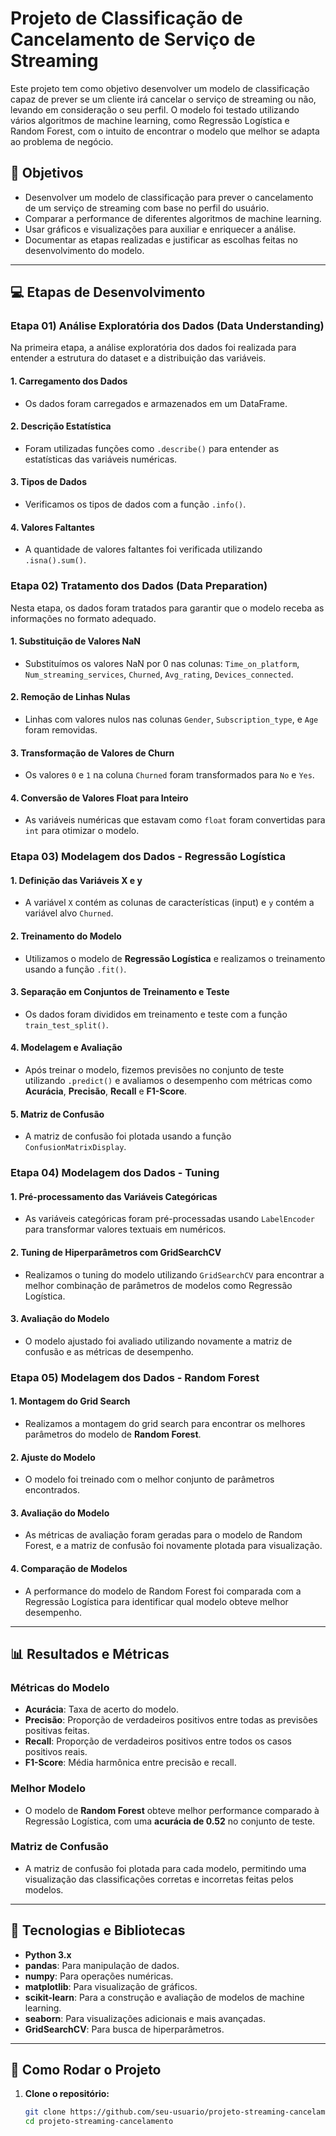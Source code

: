 # Projeto de Classificação de Cancelamento de Serviço de Streaming

Este projeto tem como objetivo desenvolver um modelo de classificação capaz de prever se um cliente irá cancelar o serviço de streaming ou não, levando em consideração o seu perfil. O modelo foi testado utilizando vários algoritmos de machine learning, como Regressão Logística e Random Forest, com o intuito de encontrar o modelo que melhor se adapta ao problema de negócio.

## 🎯 Objetivos

- Desenvolver um modelo de classificação para prever o cancelamento de um serviço de streaming com base no perfil do usuário.
- Comparar a performance de diferentes algoritmos de machine learning.
- Usar gráficos e visualizações para auxiliar e enriquecer a análise.
- Documentar as etapas realizadas e justificar as escolhas feitas no desenvolvimento do modelo.

---

## 💻 Etapas de Desenvolvimento

### **Etapa 01) Análise Exploratória dos Dados (Data Understanding)**

Na primeira etapa, a análise exploratória dos dados foi realizada para entender a estrutura do dataset e a distribuição das variáveis.

#### 1. Carregamento dos Dados
- Os dados foram carregados e armazenados em um DataFrame.

#### 2. Descrição Estatística
- Foram utilizadas funções como `.describe()` para entender as estatísticas das variáveis numéricas.

#### 3. Tipos de Dados
- Verificamos os tipos de dados com a função `.info()`.

#### 4. Valores Faltantes
- A quantidade de valores faltantes foi verificada utilizando `.isna().sum()`.

### **Etapa 02) Tratamento dos Dados (Data Preparation)**

Nesta etapa, os dados foram tratados para garantir que o modelo receba as informações no formato adequado.

#### 1. Substituição de Valores NaN
- Substituímos os valores NaN por 0 nas colunas: `Time_on_platform`, `Num_streaming_services`, `Churned`, `Avg_rating`, `Devices_connected`.

#### 2. Remoção de Linhas Nulas
- Linhas com valores nulos nas colunas `Gender`, `Subscription_type`, e `Age` foram removidas.

#### 3. Transformação de Valores de Churn
- Os valores `0` e `1` na coluna `Churned` foram transformados para `No` e `Yes`.

#### 4. Conversão de Valores Float para Inteiro
- As variáveis numéricas que estavam como `float` foram convertidas para `int` para otimizar o modelo.

### **Etapa 03) Modelagem dos Dados - Regressão Logística**

#### 1. Definição das Variáveis X e y
- A variável `X` contém as colunas de características (input) e `y` contém a variável alvo `Churned`.

#### 2. Treinamento do Modelo
- Utilizamos o modelo de **Regressão Logística** e realizamos o treinamento usando a função `.fit()`.

#### 3. Separação em Conjuntos de Treinamento e Teste
- Os dados foram divididos em treinamento e teste com a função `train_test_split()`.

#### 4. Modelagem e Avaliação
- Após treinar o modelo, fizemos previsões no conjunto de teste utilizando `.predict()` e avaliamos o desempenho com métricas como **Acurácia**, **Precisão**, **Recall** e **F1-Score**.

#### 5. Matriz de Confusão
- A matriz de confusão foi plotada usando a função `ConfusionMatrixDisplay`.

### **Etapa 04) Modelagem dos Dados - Tuning**

#### 1. Pré-processamento das Variáveis Categóricas
- As variáveis categóricas foram pré-processadas usando `LabelEncoder` para transformar valores textuais em numéricos.

#### 2. Tuning de Hiperparâmetros com GridSearchCV
- Realizamos o tuning do modelo utilizando `GridSearchCV` para encontrar a melhor combinação de parâmetros de modelos como Regressão Logística.

#### 3. Avaliação do Modelo
- O modelo ajustado foi avaliado utilizando novamente a matriz de confusão e as métricas de desempenho.

### **Etapa 05) Modelagem dos Dados - Random Forest**

#### 1. Montagem do Grid Search
- Realizamos a montagem do grid search para encontrar os melhores parâmetros do modelo de **Random Forest**.

#### 2. Ajuste do Modelo
- O modelo foi treinado com o melhor conjunto de parâmetros encontrados.

#### 3. Avaliação do Modelo
- As métricas de avaliação foram geradas para o modelo de Random Forest, e a matriz de confusão foi novamente plotada para visualização.

#### 4. Comparação de Modelos
- A performance do modelo de Random Forest foi comparada com a Regressão Logística para identificar qual modelo obteve melhor desempenho.

---

## 📊 Resultados e Métricas

### Métricas do Modelo
- **Acurácia**: Taxa de acerto do modelo.
- **Precisão**: Proporção de verdadeiros positivos entre todas as previsões positivas feitas.
- **Recall**: Proporção de verdadeiros positivos entre todos os casos positivos reais.
- **F1-Score**: Média harmônica entre precisão e recall.

### Melhor Modelo
- O modelo de **Random Forest** obteve melhor performance comparado à Regressão Logística, com uma **acurácia de 0.52** no conjunto de teste.

### Matriz de Confusão
- A matriz de confusão foi plotada para cada modelo, permitindo uma visualização das classificações corretas e incorretas feitas pelos modelos.

---

## 🔧 Tecnologias e Bibliotecas

- **Python 3.x**
- **pandas**: Para manipulação de dados.
- **numpy**: Para operações numéricas.
- **matplotlib**: Para visualização de gráficos.
- **scikit-learn**: Para a construção e avaliação de modelos de machine learning.
- **seaborn**: Para visualizações adicionais e mais avançadas.
- **GridSearchCV**: Para busca de hiperparâmetros.

---

## 🚀 Como Rodar o Projeto

1. **Clone o repositório:**

   ```bash
   git clone https://github.com/seu-usuario/projeto-streaming-cancelamento.git
   cd projeto-streaming-cancelamento
